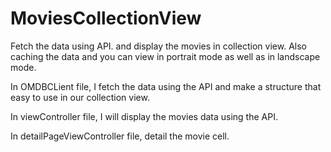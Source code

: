 # MoviesCollectionView
Fetch the data using API. and display the movies in collection view. Also caching the data and you can view in portrait mode as well as in landscape mode.

In OMDBCLient file, I fetch the data using the API and make a structure that easy to use in our collection view.

In viewController file, I will display the movies data using the API.

In detailPageViewController file, detail the movie cell.

